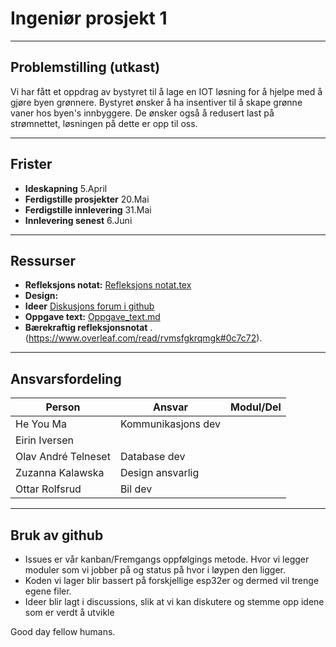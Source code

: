 # Ingeniør prosjekt 1

----------------

## Problemstilling (utkast)

Vi har fått et oppdrag av bystyret til å lage en IOT løsning for å hjelpe med å gjøre byen grønnere. Bystyret ønsker å ha insentiver til å skape grønne vaner hos byen's innbyggere.
De ønsker også å redusert last på strømnettet, løsningen på dette er opp til oss. 

-------------------

## Frister
- **Ideskapning** 5.April
- **Ferdigstille prosjekter** 20.Mai
- **Ferdigstille innlevering** 31.Mai
- **Innlevering senest** 6.Juni

-----------------

## Ressurser

- **Refleksjons notat:** [Refleksjons notat.tex](https://www.overleaf.com/3524624722xnnfcykfcyht#74726a)
- **Design:**
- **Ideer** [Diskusjons forum i github](https://github.com/ElektroMannen/Ingenior-prosjekt-1/discussions)
- **Oppgave text:** [ Oppgave_text.md](https://github.com/ElektroMannen/Ingenior-prosjekt-1/blob/main/Prosjekt%20informasjon/Oppgave_text.md)
- **Bærekraftig refleksjonsnotat** .(https://www.overleaf.com/read/rvmsfgkrqmgk#0c7c72).

------------------

## Ansvarsfordeling
|**Person**|**Ansvar**|**Modul/Del**|
|------------|--------|---------:|
|He You Ma|Kommunikasjons dev|          |
|Eirin Iversen|       |          | 
|Olav André Telneset|Database dev|          |
|Zuzanna Kalawska|Design ansvarlig|          |
|Ottar Rolfsrud|Bil dev|          |

-----------------------------------

## Bruk av github
- Issues er vår kanban/Fremgangs oppfølgings metode. Hvor vi legger moduler som vi jobber på og status på hvor i løypen den ligger.
- Koden vi lager blir bassert på forskjellige esp32er og dermed vil trenge egene filer.
- Ideer blir lagt i discussions, slik at vi kan diskutere og stemme opp idene som er verdt å utvikle

Good day fellow humans.
